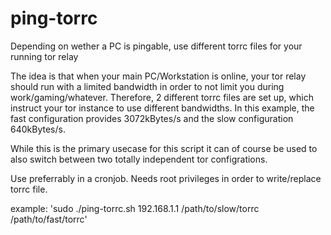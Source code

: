 # ping-torrc
Depending on wether a PC is pingable, use different torrc files for your running tor relay

The idea is that when your main PC/Workstation is online, your tor relay should run with a limited bandwidth in order to not limit you during work/gaming/whatever. Therefore, 2 different torrc files are set up, which instruct your tor instance to use different bandwidths. In this example, the fast configuration provides 3072kBytes/s and the slow configuration 640kBytes/s.

While this is the primary usecase for this script it can of course be used to also switch between two totally independent tor configrations.

Use preferrably in a cronjob. Needs root privileges in order to write/replace torrc file.

example: 'sudo ./ping-torrc.sh 192.168.1.1 /path/to/slow/torrc /path/to/fast/torrc'